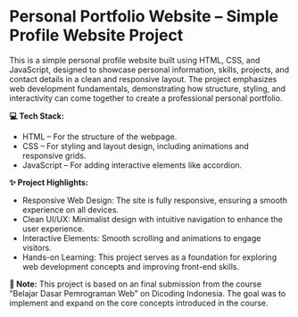 # Personal Portfolio Website – Simple Profile Website Project
This is a simple personal profile website built using HTML, CSS, and JavaScript, designed to showcase personal information, skills, projects, and contact details in a clean and responsive layout. The project emphasizes web development fundamentals, demonstrating how structure, styling, and interactivity can come together to create a professional personal portfolio.

**💻 Tech Stack:**
- HTML – For the structure of the webpage.
- CSS – For styling and layout design, including animations and responsive grids.
- JavaScript – For adding interactive elements like accordion.

**✨ Project Highlights:**
- Responsive Web Design: The site is fully responsive, ensuring a smooth experience on all devices.
- Clean UI/UX: Minimalist design with intuitive navigation to enhance the user experience.
- Interactive Elements: Smooth scrolling and animations to engage visitors.
- Hands-on Learning: This project serves as a foundation for exploring web development concepts and improving front-end skills.
  

**📄 Note:** This project is based on an final submission from the course "Belajar Dasar Pemrograman Web" on Dicoding Indonesia. The goal was to implement and expand on the core concepts introduced in the course.
